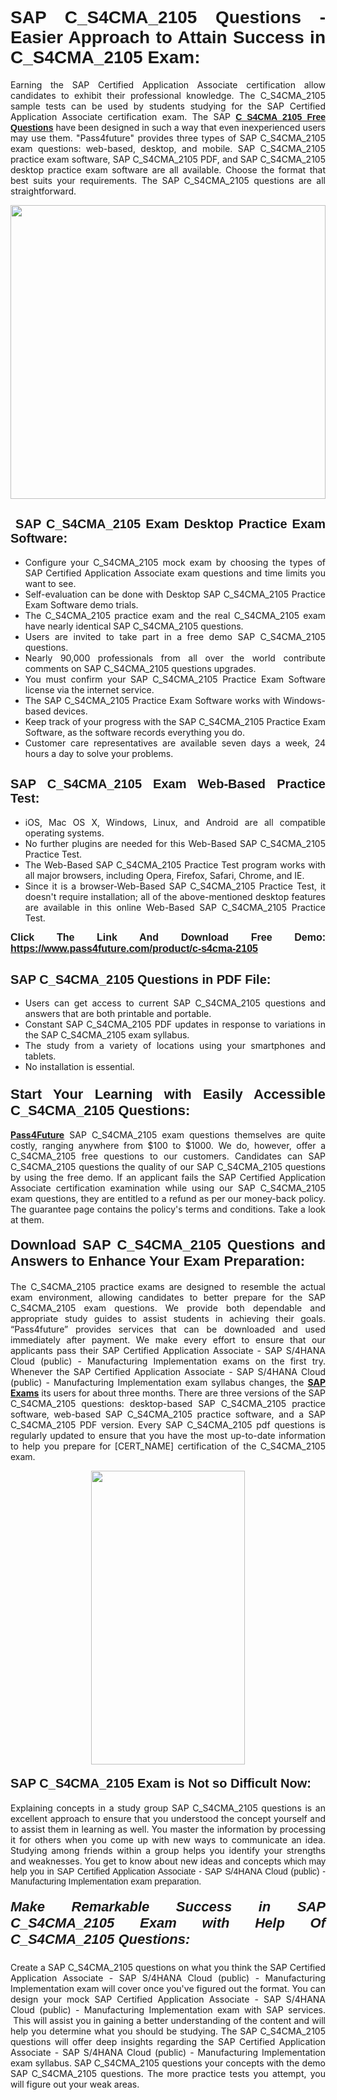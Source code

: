 <h1 style="text-align: justify;"><span style="font-family:Tahoma,Geneva,sans-serif;"><strong>SAP C_S4CMA_2105 Questions - Easier Approach to Attain Success in C_S4CMA_2105 Exam:</strong></span></h1>

<p style="text-align: justify;">Earning the SAP Certified Application Associate certification allow candidates to exhibit their professional knowledge. The C_S4CMA_2105 sample tests can be used by students studying for the SAP Certified Application Associate certification exam. The SAP <a href="https://www.pass4future.com/questions/sap/c-s4cma-2105" target="_blank"><span style="font-family:Tahoma,Geneva,sans-serif;"><strong>C_S4CMA_2105 Free Questions</strong></span></a> have been designed in such a way that even inexperienced users may use them. "Pass4future" provides three types of SAP C_S4CMA_2105 exam questions: web-based, desktop, and mobile. SAP C_S4CMA_2105 practice exam software, SAP C_S4CMA_2105 PDF, and SAP C_S4CMA_2105 desktop practice exam software are all available. Choose the format that best suits your requirements. The SAP C_S4CMA_2105 questions are all straightforward.</p>

<p style="text-align: justify;"><a href="https://www.pass4future.com/product/c-s4cma-2105" target="_blank"><img alt="" src="https://lh3.googleusercontent.com/pw/AM-JKLU5_aushiRQbaoUdVonD_1om6esFnUm_j21jdeI1V3aesz_ETcO2Y8QVj0ZamD1vJ__MzXKNoh3XzzrDTXgudBuMwEatvdphNwcixeZDIncATvFdVanIchOfqVuIJHbWkG03KYMH2pwXnb7WaAnvI3g=w1366-h490-no?authuser=0" style="width: 100%; height: 470px;" /></a></p>

<h2 style="text-align: justify;"><strong><span style="font-family:Tahoma,Geneva,sans-serif;"><span style="font-size:20px;"> SAP C_S4CMA_2105 Exam Desktop Practice Exam Software:</span></span></strong></h2>

<ul>
	<li style="text-align: justify;">Configure your C_S4CMA_2105 mock exam by choosing the types of SAP Certified Application Associate exam questions and time limits you want to see.</li>
	<li style="text-align: justify;">Self-evaluation can be done with Desktop SAP C_S4CMA_2105 Practice Exam Software demo trials.</li>
	<li style="text-align: justify;">The C_S4CMA_2105 practice exam and the real C_S4CMA_2105 exam have nearly identical SAP C_S4CMA_2105 questions.</li>
	<li style="text-align: justify;">Users are invited to take part in a free demo SAP C_S4CMA_2105 questions.</li>
	<li style="text-align: justify;">Nearly 90,000 professionals from all over the world contribute comments on SAP C_S4CMA_2105 questions upgrades.</li>
	<li style="text-align: justify;">You must confirm your SAP C_S4CMA_2105 Practice Exam Software license via the internet service.</li>
	<li style="text-align: justify;">The SAP C_S4CMA_2105 Practice Exam Software works with Windows-based devices.</li>
	<li style="text-align: justify;">Keep track of your progress with the SAP C_S4CMA_2105 Practice Exam Software, as the software records everything you do.</li>
	<li style="text-align: justify;">Customer care representatives are available seven days a week, 24 hours a day to solve your problems.</li>
</ul>

<h2 style="text-align: justify;"><span style="font-family:Tahoma,Geneva,sans-serif;"><strong><span style="font-size:20px;">SAP C_S4CMA_2105 Exam Web-Based Practice Test:</span></strong></span></h2>

<ul>
	<li style="text-align: justify;">iOS, Mac OS X, Windows, Linux, and Android are all compatible operating systems.</li>
	<li style="text-align: justify;">No further plugins are needed for this Web-Based SAP C_S4CMA_2105 Practice Test.</li>
	<li style="text-align: justify;">The Web-Based SAP C_S4CMA_2105 Practice Test program works with all major browsers, including Opera, Firefox, Safari, Chrome, and IE.</li>
	<li style="text-align: justify;">Since it is a browser-Web-Based SAP C_S4CMA_2105 Practice Test, it doesn't require installation; all of the above-mentioned desktop features are available in this online Web-Based SAP C_S4CMA_2105 Practice Test.</li>
</ul>

<p style="text-align: justify;"><span style="font-family:Tahoma,Geneva,sans-serif;"><span style="font-size:16px;"><strong>Click The Link And Download Free Demo:</strong></span></span> <a href="https://www.pass4future.com/product/c-s4cma-2105" target="_blank"><span style="font-family:Tahoma,Geneva,sans-serif;"><span style="font-size:16px;"><strong>https://www.pass4future.com/product/c-s4cma-2105</strong></span></span></a></p>

<h2 style="text-align: justify;"><strong><span style="font-family:Tahoma,Geneva,sans-serif;"><span style="font-size:20px;">SAP C_S4CMA_2105 Questions in PDF File:</span></span></strong></h2>

<ul>
	<li style="text-align: justify;">Users can get access to current SAP C_S4CMA_2105 questions and answers that are both printable and portable.</li>
	<li style="text-align: justify;">Constant SAP C_S4CMA_2105 PDF updates in response to variations in the SAP C_S4CMA_2105 exam syllabus.</li>
	<li style="text-align: justify;">The study from a variety of locations using your smartphones and tablets.</li>
	<li style="text-align: justify;">No installation is essential.</li>
</ul>

<h3 style="text-align: justify;"><span style="font-family:Tahoma,Geneva,sans-serif;"><strong><span style="font-size:22px;">Start Your Learning with Easily Accessible C_S4CMA_2105 Questions:</span></strong></span></h3>

<p style="text-align: justify;"><strong><a href="https://www.pass4future.com/" target="_blank">Pass4Future</a></strong> SAP C_S4CMA_2105 exam questions themselves are quite costly, ranging anywhere from $100 to $1000. We do, however, offer a C_S4CMA_2105 free questions to our customers. Candidates can SAP C_S4CMA_2105 questions the quality of our SAP C_S4CMA_2105 questions by using the free demo. If an applicant fails the SAP Certified Application Associate certification examination while using our SAP C_S4CMA_2105 exam questions, they are entitled to a refund as per our money-back policy. The guarantee page contains the policy's terms and conditions. Take a look at them.</p>

<h4 style="text-align: justify;"><strong><span style="font-family:Tahoma,Geneva,sans-serif;"><span style="font-size:22px;">Download SAP C_S4CMA_2105 Questions and Answers to Enhance Your Exam Preparation:</span></span></strong></h4>

<p style="text-align: justify;">The C_S4CMA_2105 practice exams are designed to resemble the actual exam environment, allowing candidates to better prepare for the SAP C_S4CMA_2105 exam questions. We provide both dependable and appropriate study guides to assist students in achieving their goals. “Pass4future” provides services that can be downloaded and used immediately after payment. We make every effort to ensure that our applicants pass their SAP Certified Application Associate - SAP S/4HANA Cloud (public) - Manufacturing Implementation exams on the first try. Whenever the SAP Certified Application Associate - SAP S/4HANA Cloud (public) - Manufacturing Implementation exam syllabus changes, the <strong><a href="https://www.pass4future.com/sap" target="_blank">SAP Exams</a></strong> its users for about three months. There are three versions of the SAP C_S4CMA_2105 questions: desktop-based SAP C_S4CMA_2105 practice software, web-based SAP C_S4CMA_2105 practice software, and a SAP C_S4CMA_2105 PDF version. Every SAP C_S4CMA_2105 pdf questions is regularly updated to ensure that you have the most up-to-date information to help you prepare for [CERT_NAME] certification of the C_S4CMA_2105 exam.</p>

<p style="text-align: center;"><a href="https://www.pass4future.com/product/c-s4cma-2105" target="_blank"><img alt="" src="https://lh3.googleusercontent.com/pw/AM-JKLV3yUm3jiqqIo1xIsj1VJ_UeysYexQY-pRYO0rIFl3vg11QZioN-gzffpw2AfKqFynWuvoXOreWrWS0swpr4xmOSWfwII2jvatteuqrfxiWGFBSHPiZUCoi33jqeymK5dmu-0enyX6tayRCAMHw05jv=s617-no?authuser=0" style="width: 70%; height: 470px;" /></a></p>

<h4 style="text-align: justify;"><strong><span style="font-family:Tahoma,Geneva,sans-serif;"><span style="font-size:20px;">SAP C_S4CMA_2105 Exam is Not so Difficult Now:</span></span></strong></h4>

<p style="text-align: justify;">Explaining concepts in a study group SAP C_S4CMA_2105 questions is an excellent approach to ensure that you understood the concept yourself and to assist them in learning as well. You master the information by processing it for others when you come up with new ways to communicate an idea. Studying among friends within a group helps you identify your strengths and weaknesses. You get to know about new ideas and concepts <span style="font-family:Tahoma,Geneva,sans-serif;">which may help you in SAP Certified Application Associate - SAP S/4HANA Cloud (public) - Manufacturing Implementation exam preparation.</span></p>

<h5 style="text-align: justify;"><span style="font-family:Tahoma,Geneva,sans-serif;"><span style="font-size:22px;"><strong>Make Remarkable Success in SAP C_S4CMA_2105 Exam with Help Of C_S4CMA_2105 Questions:</strong></span></span></h5>

<p style="text-align: justify;">Create a SAP C_S4CMA_2105 questions on what you think the SAP Certified Application Associate - SAP S/4HANA Cloud (public) - Manufacturing Implementation exam will cover once you've figured out the format. You can design your mock SAP Certified Application Associate - SAP S/4HANA Cloud (public) - Manufacturing Implementation exam with SAP services.  This will assist you in gaining a better understanding of the content and will help you determine what you should be studying. The SAP C_S4CMA_2105 questions will offer deep insights regarding the SAP Certified Application Associate - SAP S/4HANA Cloud (public) - Manufacturing Implementation exam syllabus. SAP C_S4CMA_2105 questions your concepts with the demo SAP C_S4CMA_2105 questions. The more practice tests you attempt, you will figure out your weak areas.</p>
